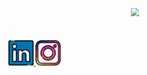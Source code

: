 <p align="center">
<img src="https://capsule-render.vercel.app/api?text=Hello,%20world!-nl-I'm%20Kos&animation=fadeIn&fontSize=40&Desc&descSize=20&type=transparent&height=100"/>
</p>
<p align="center">
  <img scr="The-Matrix-Active-Wallpaper-Windows-10-Matrix-Windows-10-.gif"></p>

<a href="https://www.linkedin.com/in/konstantin-nogay/">
  <img height="50" src="linkedin.png"/>
</a>
<a href="https://www.instagram.com/mama_calls_me_kosmos/"> 
  <img height="50" src="instagram.png"/>
</a>

<!--<p align="center">
  <img width="900" height="150" src="The-Matrix-Active-Wallpaper-Windows-10-Matrix-Windows-10-.gif"/>
</p>-->
<!--width="900" height="150"-->


<!-- ### Hey, I'm Kos, a beginning back-end developer from Kz.
My last job as an audit-company staff made me think of studying coding, and now I'm in here trying to eventually become some good developer to be able to make a change .. maybe, we'll see.
You can browse around my repositories all you like, have fun.
Have a good coding!

And now, ... wake up -->

<!--
**Kosmohs/Kosmohs** is a ✨ _special_ ✨ repository because its `README.md` (this file) appears on your GitHub profile.

Here are some ideas to get you started:

- 🔭 I’m currently working on ...
- 🌱 I’m currently learning ...
- 👯 I’m looking to collaborate on ...
- 🤔 I’m looking for help with ...
- 💬 Ask me about ...
- 📫 How to reach me: ...
- 😄 Pronouns: ...
- ⚡ Fun fact: ...
-->
